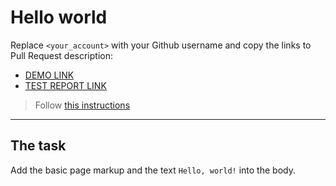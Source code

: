 # Hello world
Replace `<your_account>` with your Github username and copy the links to Pull Request description:
- [DEMO LINK](https://NadiiaR.github.io/layout_hello-world/)
- [TEST REPORT LINK](https://NadiiaR.github.io/layout_hello-world/report/html_report/)

> Follow [this instructions](https://mate-academy.github.io/layout_task-guideline/#how-to-solve-the-layout-tasks-on-github)
___

## The task 
Add the basic page markup and the text `Hello, world!` into the body.

